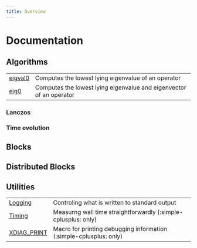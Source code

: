 ```yaml
---
title: Overview
---
```


# Documentation

## Algorithms

|                                  |                                                                     |
|:---------------------------------|:--------------------------------------------------------------------|
| [eigval0](algorithms/eigval0.md) | Computes the lowest lying eigenvalue of an operator                 |
| [eig0](algorithms/eig0.md)       | Computes the lowest lying eigenvalue and eigenvector of an operator |

### Lanczos

### Time evolution


## Blocks

## Distributed Blocks

## Utilities

|                                         |                                                                       |
|:----------------------------------------|:----------------------------------------------------------------------|
| [Logging](utilities/logging.md)         | Controling what is written to standard output                         |
| [Timing](utilities/timing.md)           | Measurng wall time straightforwardly        (:simple-cplusplus: only) |
| [XDIAG_PRINT](utilities/xdiag_print.md) | Macro for printing debugging information (:simple-cplusplus: only)    |

